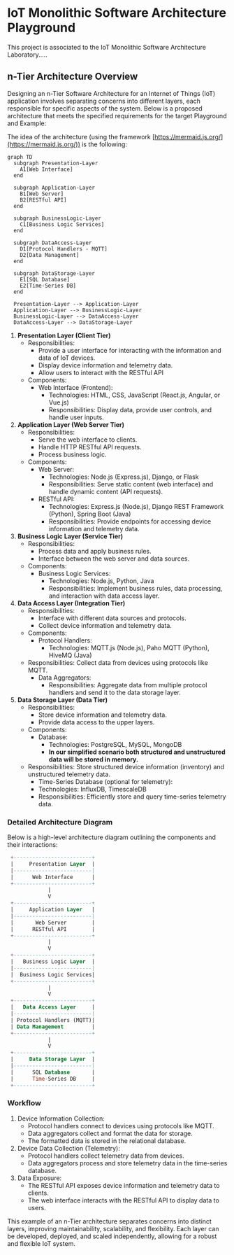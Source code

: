 # IoT Monolithic Software Architecture Playground

This project is associated to the IoT Monolithic Software Architecture Laboratory.....

## n-Tier Architecture Overview

Designing an n-Tier Software Architecture for an Internet of Things (IoT) 
application involves separating concerns into different layers, each responsible for specific aspects of the system. 
Below is a proposed architecture that meets the specified requirements for the target Playground and Example:

The idea of the architecture (using the framework [https://mermaid.js.org/](https://mermaid.js.org/)) is the following: 

```mermaid
graph TD
  subgraph Presentation-Layer
    A1[Web Interface]
  end
  
  subgraph Application-Layer
    B1[Web Server]
    B2[RESTful API]
  end
  
  subgraph BusinessLogic-Layer
    C1[Business Logic Services]
  end
  
  subgraph DataAccess-Layer
    D1[Protocol Handlers - MQTT]
    D2[Data Management]
  end
  
  subgraph DataStorage-Layer
    E1[SQL Database]
    E2[Time-Series DB]
  end

  Presentation-Layer --> Application-Layer
  Application-Layer --> BusinessLogic-Layer
  BusinessLogic-Layer --> DataAccess-Layer
  DataAccess-Layer --> DataStorage-Layer
```

1. **Presentation Layer (Client Tier)**
    - Responsibilities:
      - Provide a user interface for interacting with the information and data of IoT devices. 
      - Display device information and telemetry data. 
      - Allow users to interact with the RESTful API
    - Components:
      - Web Interface (Frontend):
        - Technologies: HTML, CSS, JavaScript (React.js, Angular, or Vue.js)
        - Responsibilities: Display data, provide user controls, and handle user inputs.
2. **Application Layer (Web Server Tier)**
    - Responsibilities:
      - Serve the web interface to clients. 
      - Handle HTTP RESTful API requests.
      - Process business logic.
    - Components:
      - Web Server: 
        - Technologies: Node.js (Express.js), Django, or Flask
        - Responsibilities: Serve static content (web interface) and handle dynamic content (API requests).
      - RESTful API:
        - Technologies: Express.js (Node.js), Django REST Framework (Python), Spring Boot (Java)
        - Responsibilities: Provide endpoints for accessing device information and telemetry data.
3. **Business Logic Layer (Service Tier)**
    - Responsibilities:
      - Process data and apply business rules. 
      - Interface between the web server and data sources. 
    - Components:
      - Business Logic Services:
        - Technologies: Node.js, Python, Java 
        - Responsibilities: Implement business rules, data processing, and interaction with data access layer.
4. **Data Access Layer (Integration Tier)**
    - Responsibilities:
      - Interface with different data sources and protocols. 
      - Collect device information and telemetry data.
    - Components:
      - Protocol Handlers:
        - Technologies: MQTT.js (Node.js), Paho MQTT (Python), HiveMQ (Java)
    - Responsibilities: Collect data from devices using protocols like MQTT. 
      - Data Aggregators:
        - Responsibilities: Aggregate data from multiple protocol handlers and send it to the data storage layer.
5. **Data Storage Layer (Data Tier)**
   - Responsibilities:
     - Store device information and telemetry data.
     - Provide data access to the upper layers.
   - Components:
     - Database:
        - Technologies: PostgreSQL, MySQL, MongoDB
        - **In our simplified scenario both structured and unstructured data will be stored in memory.**
   - Responsibilities: Store structured device information (inventory) and unstructured telemetry data.
       - Time-Series Database (optional for telemetry):
       - Technologies: InfluxDB, TimescaleDB
       - Responsibilities: Efficiently store and query time-series telemetry data.

### Detailed Architecture Diagram

Below is a high-level architecture diagram outlining the components and their interactions:

```sql
 +-------------------------+
 |     Presentation Layer  |
 |-------------------------|
 |      Web Interface      |
 +-------------------------+
             |
             V
 +-------------------------+
 |     Application Layer   |
 |-------------------------|
 |       Web Server        |
 |      RESTful API        |
 +-------------------------+
             |
             V
 +-------------------------+
 |   Business Logic Layer  |
 |-------------------------|
 |  Business Logic Services|
 +-------------------------+
             |
             V
 +-------------------------+
 |   Data Access Layer     |
 |-------------------------|
 | Protocol Handlers (MQTT)|
 | Data Management         |
 +-------------------------+
             |
             V
 +-------------------------+
 |     Data Storage Layer  |
 |-------------------------|
 |      SQL Database       |
 |      Time-Series DB     |
 +-------------------------+
```

### Workflow

1. Device Information Collection:
   - Protocol handlers connect to devices using protocols like MQTT.
   - Data aggregators collect and format the data for storage.
   - The formatted data is stored in the relational database.
2. Device Data Collection (Telemetry):
   - Protocol handlers collect telemetry data from devices.
   - Data aggregators process and store telemetry data in the time-series database.
3. Data Exposure:
   - The RESTful API exposes device information and telemetry data to clients.
   - The web interface interacts with the RESTful API to display data to users.

This example of an n-Tier architecture separates concerns into distinct layers, improving maintainability, scalability, and flexibility. 
Each layer can be developed, deployed, and scaled independently, allowing for a robust and flexible IoT system.